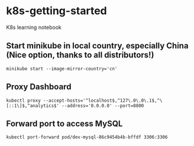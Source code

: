 # k8s-getting-started
K8s learning notebook

## Start minikube in local country, especially China (Nice option, thanks to all distributors!)
```
minikube start --image-mirror-country='cn'
```

## Proxy Dashboard

```
kubectl proxy --accept-hosts='^localhost$,^127\.0\.0\.1$,^\[::1\]$,^analytics$' --address='0.0.0.0' --port=8800
```

## Forward port to access MySQL
```
kubectl port-forward pod/dev-mysql-86c9454b4b-bffdf 3306:3306
```

